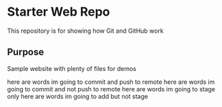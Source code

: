 # Starter Web Repo

This repository is for showing how Git and GitHub work

## Purpose

Sample website with plenty of files for demos

here are words im going to commit and push to remote
here are words im going to commit and not push to remote
here are words im going to stage only
here are words im going to add but not stage